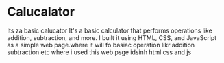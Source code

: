 # Calucalator
Its za basic calucator It's a basic calculator that performs operations like addition, subtraction, and more. I built it using HTML, CSS, and JavaScript as a simple web page.where it will fo basiac operation likr addition subtraction etc where i used this web psge idsinh html css and js
